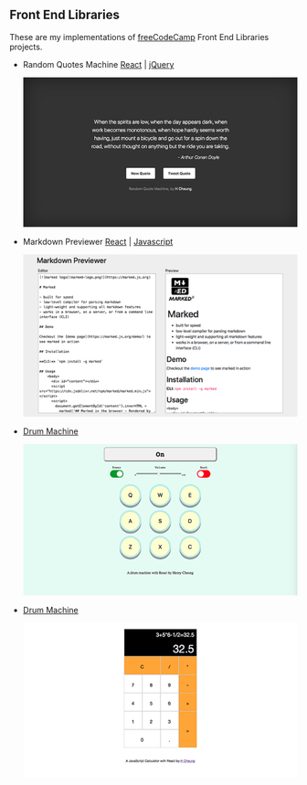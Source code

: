 ## Front End Libraries

These are my implementations of [freeCodeCamp](https://learn.freecodecamp.org) Front End Libraries projects.

- Random Quotes Machine [React](https://github.com/e-tinkers/freecodecamp/tree/master/front-end-libraries/random-quotes-react) | [jQuery](https://github.com/e-tinkers/freecodecamp/tree/master/front-end-libraries/random-quote-machine-jquery)

  [![](https://github.com/e-tinkers/freecodecamp/blob/master/front-end-libraries/thumbnails/random-quotes-machine.png)](https://e-tinkers.github.io/freecodecamp/front-end-libraries/random-quotes-react/index.html)

- Markdown Previewer [React](https://github.com/e-tinkers/freecodecamp/tree/master/front-end-libraries/markdown-previewer-react) | [Javascript](https://github.com/e-tinkers/freecodecamp/tree/master/front-end-libraries/markdown-previewer-js)

  [![](https://github.com/e-tinkers/freecodecamp/blob/master/front-end-libraries/thumbnails/markdown-previewer.png)](https://e-tinkers.github.io/freecodecamp/front-end-libraries/markdown-previewer-react/index.html)

- [Drum Machine](https://github.com/e-tinkers/freecodecamp/tree/master/front-end-libraries/drum-machine)

  [![](https://github.com/e-tinkers/freecodecamp/blob/master/front-end-libraries/thumbnails/drum-machine.png)](https://e-tinkers.github.io/freecodecamp/front-end-libraries/drum-machine/index.html)

- [Drum Machine](https://github.com/e-tinkers/freecodecamp/tree/master/front-end-libraries/calculator)

  [![](https://github.com/e-tinkers/freecodecamp/blob/master/front-end-libraries/thumbnails/calculator.png)](https://e-tinkers.github.io/freecodecamp/front-end-libraries/calculator/index.html)
